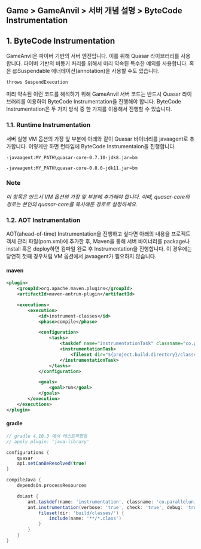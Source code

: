 ## Game > GameAnvil > 서버 개념 설명 > ByteCode Instrumentation



## 1. ByteCode Instrumentation

GameAnvil은 파이버 기반의 서버 엔진입니다. 이를 위해 Quasar 라이브러리를 사용합니다.  파이버 기반의 비동기 처리를 위해서 미리 약속된 특수한 예외를 사용합니다. 혹은 @Suspendable 애너테이션(annotation)을 사용할 수도 있습니다.

```
throws SuspendExecution
```

미리 약속된 이런 코드를 해석하기 위해 GameAnvil 서버 코드는 반드시 Quasar 라이브러리를 이용하여 ByteCode Instrumentation을 진행해야 합니다. ByteCode Instrumentation은 두 가지 방식 중 한 가지를 이용해서 진행할 수 있습니다.

### 1.1. Runtime Instrumentation

서버 실행 VM 옵션의 가장 앞 부분에 아래와 같이 Quasar 바이너리를 javaagent로 추가합니다. 이렇게만 하면 런타임에 ByteCode Instrumentaion을 진행합니다.

```
-javaagent:MY_PATH\quasar-core-0.7.10-jdk8.jar=bm
```

```
-javaagent:MY_PATH\quasar-core-0.8.0-jdk11.jar=bm
```

### Note

*이 항목은 반드시 VM 옵션의 가장 앞 부분에 추가해야 합니다. 이때, quasar-core의 경로는 본인의 quasar-core를 복사해둔 경로로 설정하세요.*



### 1.2. AOT Instrumentation

AOT(ahead-of-time) Instrumentation을 진행하고 싶다면 아래의 내용을 프로젝트 객체 관리 파일(pom.xml)에 추가한 후, Maven을 통해 서버 바이너리를 package나 install 혹은 deploy하면 컴파일 완료 후 Instrumentation을 진행합니다. 이 경우에는 당연히 첫째 경우처럼 VM 옵션에서 javaagent가 필요하지 않습니다.

#### maven
```xml
<plugin>
    <groupId>org.apache.maven.plugins</groupId>
    <artifactId>maven-antrun-plugin</artifactId>

    <executions>
        <execution>
            <id>instrument-classes</id>
            <phase>compile</phase>

            <configuration>
                <tasks>
                    <taskdef name="instrumentationTask" classname="co.paralleluniverse.fibers.instrument.InstrumentationTask" classpathref="maven.dependency.classpath"/>
                    <instrumentationTask>
                        <fileset dir="${project.build.directory}/classes/" includes="**/*.class"/>
                    </instrumentationTask>
                </tasks>
            </configuration>

            <goals>
                <goal>run</goal>
            </goals>
        </execution>
    </executions>
</plugin>
```

#### gradle
```gradle
// gradle 4.10.3 에서 테스트하였음
// apply plugin: 'java-library'

configurations {
    quasar
	api.setCanBeResolved(true)
}

compileJava {
    dependsOn.processResources

    doLast {
        ant.taskdef(name: 'instrumentation', classname: 'co.paralleluniverse.fibers.instrument.InstrumentationTask', classpath: configurations.api.asPath)
        ant.instrumentation(verbose: 'true', check: 'true', debug: 'true') {
            fileset(dir: 'build/classes/') {
                include(name: '**/*.class')
            }
        }
    }
}
```